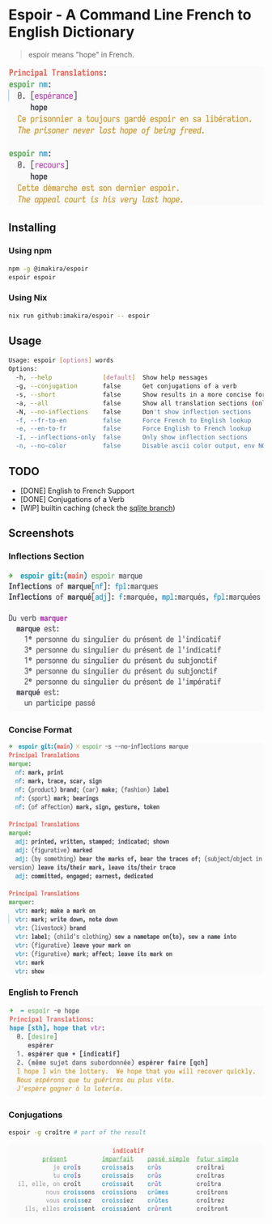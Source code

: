 # Espoir - A Command Line French to English Dictionary

> espoir means "hope" in French.  

![img](./screenshots/espoir.png)  


## Installing


### Using npm

```bash
npm -g @imakira/espoir
espoir espoir
```


### Using Nix

```bash
nix run github:imakira/espoir -- espoir
```


## Usage

```bash
Usage: espoir [options] words
Options: 
  -h, --help              [default]  Show help messages
  -g, --conjugation       false      Get conjugations of a verb
  -s, --short             false      Show results in a more concise format, omitting some information.
  -a, --all               false      Show all translation sections (only principal translations are shown by default)
  -N, --no-inflections    false      Don't show inflection sections
  -f, --fr-to-en          false      Force French to English lookup
  -e, --en-to-fr          false      Force English to French lookup
  -I, --inflections-only  false      Only show inflection sections
  -n, --no-color          false      Disable ascii color output, env NO_COLOR is also supported
```


## TODO 

-   [DONE] English to French Support
-   [DONE] Conjugations of a Verb
-   [WIP] builtin caching (check the [sqlite branch](https://github.com/imakira/espoir/tree/sqlite))


## Screenshots


### Inflections Section

![img](screenshots/inflections.png)  


### Concise Format

![img](screenshots/concise.png)  


### English to French

![img](screenshots/en-to-fr.png)  


### Conjugations

```bash
espoir -g croître # part of the result
```

![img](screenshots/conjugations.png)
